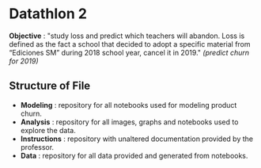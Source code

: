 # Datathlon 2

**Objective** : "study loss and predict which teachers will abandon. Loss is defined as the fact a school that decided to adopt a specific material from “Ediciones SM” during 2018 school year, cancel it in 2019." *(predict churn for 2019)*

## Structure of File

- **Modeling** : repository for all notebooks used for modeling product churn.
- **Analysis** : repository for all images, graphs and notebooks used to explore the data.
- **Instructions** : repository with unaltered documentation provided by the professor.
- **Data** : repository for all data provided and generated from notebooks.
